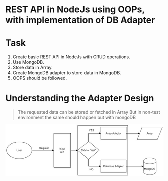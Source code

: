 # REST API in NodeJs using OOPs, with implementation of DB Adapter

# Task
1. Create basic REST API in NodeJs with CRUD operations.
2. Use MongoDB.
3. Store data in Array.
4. Create MongoDB adapter to store data in MongoDB.
5. OOPS should be followed.

# Understanding the Adapter Design 
> The requested data can be stored or fetched in Array 
> But in non-test environment the same should happen but with mongoDB

![APIDesign](images/adapter_api_design.jpg)